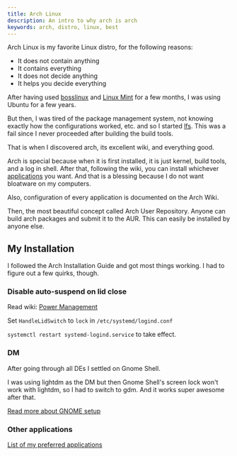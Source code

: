 ```yaml
---
title: Arch Linux
description: An intro to why arch is arch
keywords: arch, distro, linux, best
---
```

Arch Linux is my favorite Linux distro, for the following reasons:

* It does not contain anything
* It contains everything
* It does not decide anything
* It helps you decide everything

After having used [bosslinux](http://bosslinux.in/) and [Linux Mint](http://linuxmint.com/) for a few months, I was using Ubuntu for a few years.

But then, I was tired of the package management system, not knowing exactly how the configurations worked, etc. and so I started [lfs](http://www.linuxfromscratch.org/). This was a fail since I never proceeded after building the build tools.

That is when I discovered arch, its excellent wiki, and everything good.

Arch is special because when it is first installed, it is just kernel, build tools, and a log in shell. After that, following the wiki, you can install whichever [applications](https://wiki.archlinux.org/index.php/List_of_Applications) you want. And that is a blessing because I do not want bloatware on my computers.

Also, configuration of every application is documented on the Arch Wiki.

Then, the most beautiful concept called Arch User Repository. Anyone can build arch packages and submit it to the AUR. This can easily be installed by anyone else.

## My Installation ##
I followed the Arch Installation Guide and got most things working. I had to figure out a few quirks, though.

### Disable auto-suspend on lid close ###
Read wiki: [Power Management](https://wiki.archlinux.org/index.php/Power_management)

Set `HandleLidSwitch` to `lock` in `/etc/systemd/logind.conf`

`systemctl restart systemd-logind.service` to take effect.

### DM ###
After going through all DEs I settled on Gnome Shell.

I was using lightdm as the DM but then Gnome Shell's screen lock won't work with lightdm, so I had to switch to gdm. And it works super awesome after that.

[Read more about GNOME setup](../gnome/)

### Other applications ###
[List of my preferred applications](../applications/)
